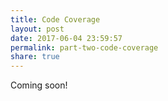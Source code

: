 ```yaml
---
title: Code Coverage
layout: post
date: 2017-06-04 23:59:57
permalink: part-two-code-coverage
share: true
---
```


Coming soon!
